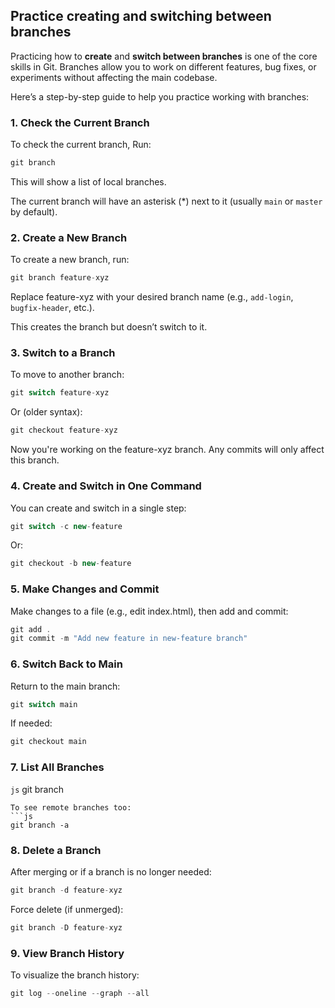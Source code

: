 ## Practice creating and switching between branches

Practicing how to **create** and **switch between branches** is one of the core skills in Git. Branches allow you to work on different features, bug fixes, or experiments without affecting the main codebase.

Here’s a step-by-step guide to help you practice working with branches:

### 1. Check the Current Branch
To check the current branch, Run:
```js
git branch
```
This will show a list of local branches.

The current branch will have an asterisk (*) next to it (usually `main` or `master` by default).

### 2. Create a New Branch
To create a new branch, run:
```js
git branch feature-xyz
```
Replace feature-xyz with your desired branch name (e.g., `add-login`, `bugfix-header`, etc.).

This creates the branch but doesn’t switch to it.

### 3. Switch to a Branch
To move to another branch:
```js
git switch feature-xyz
```
Or (older syntax):
```js
git checkout feature-xyz
```
Now you're working on the feature-xyz branch. Any commits will only affect this branch.

### 4. Create and Switch in One Command
You can create and switch in a single step:
```js
git switch -c new-feature
```
Or:
```js
git checkout -b new-feature
```

### 5. Make Changes and Commit
Make changes to a file (e.g., edit index.html), then add and commit:
```js
git add .
git commit -m "Add new feature in new-feature branch"
```

### 6. Switch Back to Main
Return to the main branch:
```js
git switch main
```
If needed:
```js
git checkout main
```

### 7. List All Branches
```js```
git branch
```
To see remote branches too:
```js
git branch -a
```
### 8. Delete a Branch
After merging or if a branch is no longer needed:
```js
git branch -d feature-xyz
```
Force delete (if unmerged):
```js
git branch -D feature-xyz
```

### 9. View Branch History
To visualize the branch history:
```js
git log --oneline --graph --all
```

